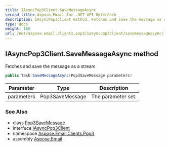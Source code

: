 ```yaml
---
title: IAsyncPop3Client.SaveMessageAsync
second_title: Aspose.Email for .NET API Reference
description: IAsyncPop3Client method. Fetches and save the message as a stream
type: docs
weight: 160
url: /net/aspose.email.clients.pop3/iasyncpop3client/savemessageasync/
---
```

## IAsyncPop3Client.SaveMessageAsync method

Fetches and save the message as a stream

```csharp
public Task SaveMessageAsync(Pop3SaveMessage parameters)
```

| Parameter | Type | Description |
| --- | --- | --- |
| parameters | Pop3SaveMessage | The parameter set. |

### See Also

* class [Pop3SaveMessage](../../../aspose.email.clients.pop3.models/pop3savemessage/)
* interface [IAsyncPop3Client](../)
* namespace [Aspose.Email.Clients.Pop3](../../iasyncpop3client/)
* assembly [Aspose.Email](../../../)



